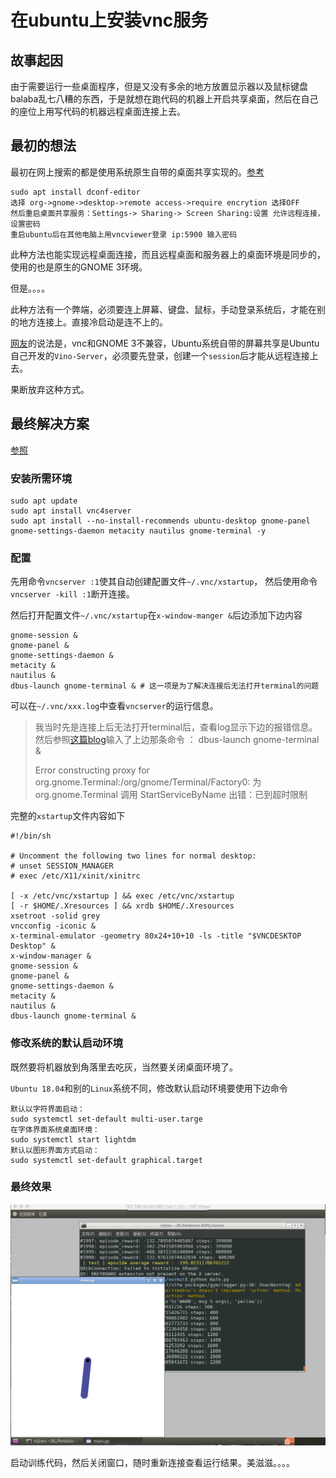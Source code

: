 # 在ubuntu上安装vnc服务



## 故事起因

由于需要运行一些桌面程序，但是又没有多余的地方放置显示器以及鼠标键盘balaba乱七八糟的东西，于是就想在跑代码的机器上开启共享桌面，然后在自己的座位上用写代码的机器远程桌面连接上去。  

## 最初的想法

最初在网上搜索的都是使用系统原生自带的桌面共享实现的。[参考](https://my.oschina.net/michaelshu/blog/3018932)

```
sudo apt install dconf-editor
选择 org->gnome->desktop->remote access->require encrytion 选择OFF
然后重启桌面共享服务：Settings-> Sharing-> Screen Sharing:设置 允许远程连接，设置密码
重启ubuntu后在其他电脑上用vncviewer登录 ip:5900 输入密码
```

此种方法也能实现远程桌面连接，而且远程桌面和服务器上的桌面环境是同步的，使用的也是原生的GNOME 3环境。    

但是。。。。  

此种方法有一个弊端，必须要连上屏幕、键盘、鼠标，手动登录系统后，才能在别的地方连接上。直接冷启动是连不上的。   

[网友]([http://www.cnblogs.com/leaven/archive/2012/03/31/2427240.html](http://www.cnblogs.com/leaven/archive/2012/03/31/2427240.html))的说法是，vnc和GNOME 3不兼容，Ubuntu系统自带的屏幕共享是Ubuntu自己开发的`Vino-Server`，必须要先登录，创建一个`session`后才能从远程连接上去。  

果断放弃这种方式。   



## 最终解决方案

[参照](https://www.htcp.net/2524.html)

### 安装所需环境

```shell
sudo apt update 
sudo apt install vnc4server
sudo apt install --no-install-recommends ubuntu-desktop gnome-panel gnome-settings-daemon metacity nautilus gnome-terminal -y
```

### 配置

先用命令`vncserver :1`使其自动创建配置文件`~/.vnc/xstartup`， 然后使用命令`vncserver -kill :1`断开连接。

然后打开配置文件`~/.vnc/xstartup`在`x-window-manger &`后边添加下边内容

```shell
gnome-session &
gnome-panel &
gnome-settings-daemon &
metacity &
nautilus &
dbus-launch gnome-terminal & # 这一项是为了解决连接后无法打开terminal的问题
```

可以在`~/.vnc/xxx.log`中查看`vncserver`的运行信息。

> 我当时先是连接上后无法打开terminal后，查看log显示下边的报错信息。然后参照[这篇blog](https://blog.csdn.net/ztguang/article/details/70572872)输入了上边那条命令 ： dbus-launch gnome-terminal &
>
> Error constructing proxy for org.gnome.Terminal:/org/gnome/Terminal/Factory0: 为 org.gnome.Terminal 调用 StartServiceByName 出错：已到超时限制

完整的`xstartup`文件内容如下

```shell
#!/bin/sh

# Uncomment the following two lines for normal desktop:
# unset SESSION_MANAGER
# exec /etc/X11/xinit/xinitrc

[ -x /etc/vnc/xstartup ] && exec /etc/vnc/xstartup
[ -r $HOME/.Xresources ] && xrdb $HOME/.Xresources
xsetroot -solid grey
vncconfig -iconic &
x-terminal-emulator -geometry 80x24+10+10 -ls -title "$VNCDESKTOP Desktop" &
x-window-manager &
gnome-session &
gnome-panel &
gnome-settings-daemon &
metacity &
nautilus &
dbus-launch gnome-terminal &
```

### 修改系统的默认启动环境

既然要将机器放到角落里去吃灰，当然要关闭桌面环境了。

`Ubuntu 18.04`和别的`Linux`系统不同，修改默认启动环境要使用下边命令

```
默认以字符界面启动：
sudo systemctl set-default multi-user.targe
在字体界面系统桌面环境：
sudo systemctl start lightdm
默认以图形界面方式启动：
sudo systemctl set-default graphical.target
```

### 最终效果

![](/images/20190515/final.png)

启动训练代码，然后关闭窗口，随时重新连接查看运行结果。美滋滋。。。。